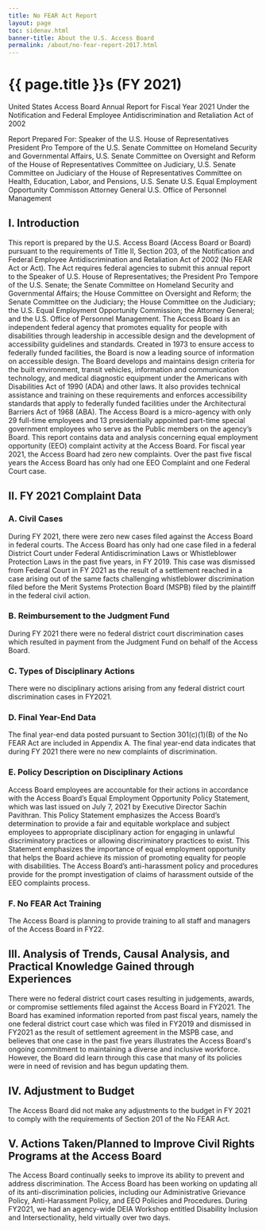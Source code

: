 ```yaml
---
title: No FEAR Act Report
layout: page
toc: sidenav.html
banner-title: About the U.S. Access Board
permalink: /about/no-fear-report-2017.html
---
```


# {{ page.title }}s (FY 2021)

United States Access Board
Annual Report for Fiscal Year 2021
Under the Notification and Federal Employee Antidiscrimination and Retaliation Act of 2002

Report Prepared For:
Speaker of the U.S. House of Representatives
President Pro Tempore of the U.S. Senate
Committee on Homeland Security and Governmental Affairs, U.S. Senate
Committee on Oversight and Reform of the House of Representatives
Committee on Judiciary, U.S. Senate
Committee on Judiciary of the House of Representatives
Committee on Health, Education, Labor, and Pensions, U.S. Senate
U.S. Equal Employment Opportunity Commisson
Attorney General
U.S. Office of Personnel Management

## I. Introduction

This report is prepared by the U.S. Access Board (Access Board or Board) pursuant to the requirements of Title II, Section 203, of the Notification and Federal Employee Antidiscrimination and Retaliation Act of 2002 (No FEAR Act or Act). The Act requires federal agencies to submit this annual report to the Speaker of U.S. House of Representatives; the President Pro Tempore of the U.S. Senate; the Senate Committee on Homeland Security and Governmental Affairs; the House Committee on Oversight and Reform; the Senate Committee on the Judiciary; the House Committee on the Judiciary; the U.S. Equal Employment Opportunity Commission; the Attorney General; and the U.S. Office of Personnel Management.
The Access Board is an independent federal agency that promotes equality for people with disabilities through leadership in accessible design and the development of accessibility guidelines and standards. Created in 1973 to ensure access to federally funded facilities, the Board is now a leading source of information on accessible design. The Board develops and maintains design criteria for the built environment, transit vehicles, information and communication technology, and medical diagnostic equipment under the Americans with Disabilities Act of 1990 (ADA) and other laws. It also provides technical assistance and training on these requirements and enforces accessibility standards that apply to federally funded facilities under the Architectural Barriers Act of 1968 (ABA).
The Access Board is a micro-agency with only 29 full-time employees and 13 presidentially appointed part-time special government employees who serve as the Public members on the agency’s Board. This report contains data and analysis concerning equal employment opportunity (EEO) complaint activity at the Access Board. For fiscal year 2021, the Access Board had zero new complaints. Over the past five fiscal years the Access Board has only had one EEO Complaint and one Federal Court case.

## II. FY 2021 Complaint Data

### A. Civil Cases

During FY 2021, there were zero new cases filed against the Access Board in federal courts. The Access Board has only had one case filed in a federal District Court under Federal Antidiscrimination Laws or Whistleblower Protection Laws in the past five years, in FY 2019. This case was dismissed from Federal Court in FY 2021 as the result of a settlement reached in a case arising out of the same facts challenging whistleblower discrimination filed before the Merit Systems Protection Board (MSPB) filed by the plaintiff in the federal civil action.

### B. Reimbursement to the Judgment Fund

During FY 2021 there were no federal district court discrimination cases which resulted in payment from the Judgment Fund on behalf of the Access Board.

### C. Types of Disciplinary Actions

There were no disciplinary actions arising from any federal district court discrimination cases in FY2021.

### D. Final Year-End Data

The final year-end data posted pursuant to Section 301(c)(1)(B) of the No FEAR Act are included in Appendix A. The final year-end data indicates that during FY 2021 there were no new complaints of discrimination.

### E. Policy Description on Disciplinary Actions

Access Board employees are accountable for their actions in accordance with the Access Board’s Equal Employment Opportunity Policy Statement, which was last issued on July 7, 2021 by Executive Director Sachin Pavithran. This Policy Statement emphasizes the Access Board’s determination to provide a fair and equitable workplace and subject employees to appropriate disciplinary action for engaging in unlawful discriminatory practices or allowing discriminatory practices to exist. This Statement emphasizes the importance of equal employment opportunity that helps the Board achieve its mission of promoting equality for people with disabilities. The Access Board’s anti-harassment policy and procedures provide for the prompt investigation of claims of harassment outside of the EEO complaints process.

### F. No FEAR Act Training

The Access Board is planning to provide training to all staff and managers of the Access Board in FY22.

## III. Analysis of Trends, Causal Analysis, and Practical Knowledge Gained through Experiences

There were no federal district court cases resulting in judgements, awards, or compromise settlements filed against the Access Board in FY2021. 
The Board has examined information reported from past fiscal years, namely the one federal district court case which was filed in FY2019 and dismissed in FY2021 as the result
of settlement agreement in the MSPB case, and believes that one case in the past five years illustrates the Access Board's ongoing commitment to maintaining a diverse and inclusive workforce.
However, the Board did learn through this case that many of its policies were in need of revision and has begun updating them.

## IV. Adjustment to Budget

The Access Board did not make any adjustments to the budget in FY 2021 to comply with the requirements of Section 201 of the No FEAR Act.

## V. Actions Taken/Planned to Improve Civil Rights Programs at the Access Board

The Access Board continually seeks to improve its ability to prevent and address discrimination. The Access Board has been working on updating all of its anti-discrimination policies, including our Administrative Grievance Policy, Anti-Harassment Policy, and EEO Policies and
Procedures. During FY2021, we had an agency-wide DEIA Workshop entitled Disability Inclusion and Intersectionality, held virtually over two days.

